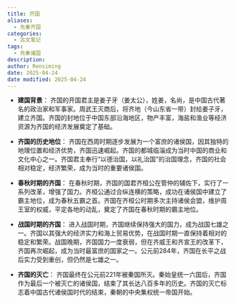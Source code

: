 ```yaml
---
title: 齐国
aliases:
  - 先秦齐国
categories:
  - 古文笔记
tags:
  - 先秦诸国
description: 
author: Rensiming
date: 2025-04-24
date modified: 2025-04-24
---
```


- **建国背景**： 齐国的开国君主是姜子牙（姜太公），姓姜，名尚，是中国古代著名的政治家和军事家。周武王灭商后，将齐地（今山东省一带）封给姜子牙，建立齐国。齐国的封地位于中国东部沿海地区，物产丰富，海盐和渔业等经济资源为齐国的经济发展奠定了基础。
    
- **齐国的历史地位**： 齐国在西周时期逐步发展为一个富庶的诸侯国，因其独特的地理位置和经济优势，齐国迅速崛起。齐国的都城临淄成为当时中国的商业和文化中心之一。齐国君主奉行“以德治国，以礼治国”的治国理念，齐国的社会相对稳定，经济繁荣，成为当时的重要诸侯国。
    
- **春秋时期的齐国**： 在春秋时期，齐国的国君齐桓公在管仲的辅佐下，实行了一系列改革，增强了国力。齐桓公通过合纵连横的策略，成功在诸侯国中建立了霸主地位，成为春秋五霸之首。齐国在齐桓公时期多次主持诸侯会盟，维护周王室的权威，平定各地的动乱，奠定了齐国在春秋时期的霸主地位。
    
- **战国时期的齐国**： 进入战国时期，齐国继续保持强大的国力，成为战国七雄之一。齐国以其强大的经济实力和海上贸易优势，在战国时期一直保持着相对的稳定和繁荣。战国晚期，齐国国力一度衰弱，但在齐威王和齐宣王的改革下，齐国再次崛起，成为当时最富庶的国家之一。公元前284年，齐国在长平之战后实力受到重创，但仍然是七雄之一。
    
- **齐国的灭亡**： 齐国最终在公元前221年被秦国所灭。秦始皇统一六国后，齐国作为最后一个被灭亡的诸侯国，结束了其长达八百多年的历史。齐国的灭亡标志着中国古代诸侯国时代的结束，秦朝的中央集权统一帝国开始。

